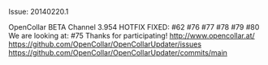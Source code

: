 Issue: 20140220.1

OpenCollar BETA Channel
3.954 HOTFIX
FIXED: #62 #76 #77 #78 #79 #80
We are looking at: #75
Thanks for participating!
http://www.opencollar.at/
https://github.com/OpenCollar/OpenCollarUpdater/issues
https://github.com/OpenCollar/OpenCollarUpdater/commits/main